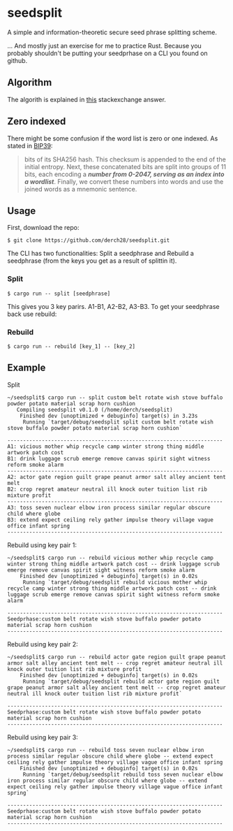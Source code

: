 # seedsplit
A simple and information-theoretic secure seed phrase splitting scheme.

... And mostly just an exercise for me to practice Rust. Because you probably shouldn't be putting your seedprhase on a CLI you found on github.

## Algorithm
The algorith is explained in [this](https://bitcoin.stackexchange.com/a/65434) stackexchange answer.

## Zero indexed
There might be some confusion if the word list is zero or one indexed. As stated in [BIP39](https://github.com/bitcoin/bips/blob/master/bip-0039.mediawiki#generating-the-mnemonic):

> bits of its SHA256 hash. This checksum is appended to the end of the initial entropy. Next, these concatenated bits are split into groups of 11 bits, each encoding a ***number from 0-2047, serving as an index into a wordlist***. Finally, we convert these numbers into words and use the joined words as a mnemonic sentence.

## Usage
First, download the repo:
```
$ git clone https://github.com/derch28/seedsplit.git
```
The CLI has two functionalities: Split a seedphrase and Rebuild a seedphrase (from the keys you get as a result of splittin it).

### Split
```
$ cargo run -- split [seedphrase]
```
This gives you 3 key parirs. A1-B1, A2-B2, A3-B3. To get your seedphrase back use rebuild:

### Rebuild
```
$ cargo run -- rebuild [key_1] -- [key_2]
```

## Example
Split
```
~/seedsplit$ cargo run -- split custom belt rotate wish stove buffalo powder potato material scrap horn cushion
   Compiling seedsplit v0.1.0 (/home/derch/seedsplit)
    Finished dev [unoptimized + debuginfo] target(s) in 3.23s
     Running `target/debug/seedsplit split custom belt rotate wish stove buffalo powder potato material scrap horn cushion`

---------------------------------------------------------------------
A1: vicious mother whip recycle camp winter strong thing middle artwork patch cost
B1: drink luggage scrub emerge remove canvas spirit sight witness reform smoke alarm
---------------------------------------------------------------------
A2: actor gate region guilt grape peanut armor salt alley ancient tent melt
B2: crop regret amateur neutral ill knock outer tuition list rib mixture profit
---------------------------------------------------------------------
A3: toss seven nuclear elbow iron process similar regular obscure child where globe
B3: extend expect ceiling rely gather impulse theory village vague office infant spring
---------------------------------------------------------------------
```
Rebuild using key pair 1:
```
~/seedsplit$ cargo run -- rebuild vicious mother whip recycle camp winter strong thing middle artwork patch cost -- drink luggage scrub emerge remove canvas spirit sight witness reform smoke alarm
    Finished dev [unoptimized + debuginfo] target(s) in 0.02s
     Running `target/debug/seedsplit rebuild vicious mother whip recycle camp winter strong thing middle artwork patch cost -- drink luggage scrub emerge remove canvas spirit sight witness reform smoke alarm`

---------------------------------------------------------------------
Seedprhase:custom belt rotate wish stove buffalo powder potato material scrap horn cushion
---------------------------------------------------------------------
```
Rebuild using key pair 2:
```
~/seedsplit$ cargo run -- rebuild actor gate region guilt grape peanut armor salt alley ancient tent melt -- crop regret amateur neutral ill knock outer tuition list rib mixture profit
    Finished dev [unoptimized + debuginfo] target(s) in 0.02s
     Running `target/debug/seedsplit rebuild actor gate region guilt grape peanut armor salt alley ancient tent melt -- crop regret amateur neutral ill knock outer tuition list rib mixture profit`

---------------------------------------------------------------------
Seedprhase:custom belt rotate wish stove buffalo powder potato material scrap horn cushion
---------------------------------------------------------------------
```
Rebuild using key pair 3:
```
~/seedsplit$ cargo run -- rebuild toss seven nuclear elbow iron process similar regular obscure child where globe -- extend expect ceiling rely gather impulse theory village vague office infant spring
    Finished dev [unoptimized + debuginfo] target(s) in 0.02s
     Running `target/debug/seedsplit rebuild toss seven nuclear elbow iron process similar regular obscure child where globe -- extend expect ceiling rely gather impulse theory village vague office infant spring`

---------------------------------------------------------------------
Seedprhase:custom belt rotate wish stove buffalo powder potato material scrap horn cushion
---------------------------------------------------------------------
```
